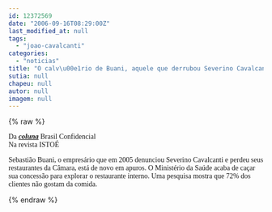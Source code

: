 ```yaml
---
id: 12372569
date: "2006-09-16T08:29:00Z"
last_modified_at: null
tags:
  - "joao-cavalcanti"
categories:
  - "noticias"
title: "O calv\u00e1rio de Buani, aquele que derrubou Severino Cavalcanti"
sutia: null
chapeu: null
autor: null
imagem: null
---
```

{% raw %}
<p><P><FONT face=Verdana>Da <STRONG><EM><A href=\"https://www.terra.com.br/istoe/\" target=_blank>coluna</A></EM></STRONG> Brasil Confidencial<BR>Na revista ISTOÉ</FONT></P></p>
<p><P><FONT face=Verdana>Sebastião Buani, o empresário que em 2005 denunciou Severino Cavalcanti e perdeu seus restaurantes da Câmara, está de novo em apuros. O Ministério da Saúde acaba de caçar sua concessão para explorar o restaurante interno. Uma pesquisa mostra que 72% dos clientes não gostam da comida.</FONT></P> </p>
{% endraw %}